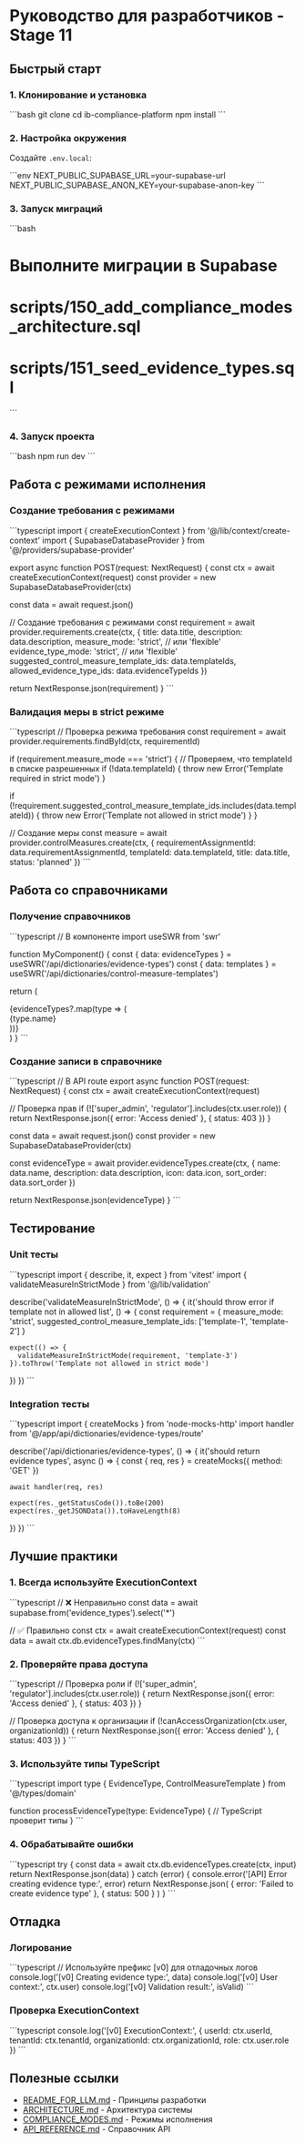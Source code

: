 # Руководство для разработчиков - Stage 11

## Быстрый старт

### 1. Клонирование и установка

\`\`\`bash
git clone <repository-url>
cd ib-compliance-platform
npm install
\`\`\`

### 2. Настройка окружения

Создайте `.env.local`:

\`\`\`env
NEXT_PUBLIC_SUPABASE_URL=your-supabase-url
NEXT_PUBLIC_SUPABASE_ANON_KEY=your-supabase-anon-key
\`\`\`

### 3. Запуск миграций

\`\`\`bash
# Выполните миграции в Supabase
# scripts/150_add_compliance_modes_architecture.sql
# scripts/151_seed_evidence_types.sql
\`\`\`

### 4. Запуск проекта

\`\`\`bash
npm run dev
\`\`\`

## Работа с режимами исполнения

### Создание требования с режимами

\`\`\`typescript
import { createExecutionContext } from '@/lib/context/create-context'
import { SupabaseDatabaseProvider } from '@/providers/supabase-provider'

export async function POST(request: NextRequest) {
  const ctx = await createExecutionContext(request)
  const provider = new SupabaseDatabaseProvider(ctx)
  
  const data = await request.json()
  
  // Создание требования с режимами
  const requirement = await provider.requirements.create(ctx, {
    title: data.title,
    description: data.description,
    measure_mode: 'strict',  // или 'flexible'
    evidence_type_mode: 'strict',  // или 'flexible'
    suggested_control_measure_template_ids: data.templateIds,
    allowed_evidence_type_ids: data.evidenceTypeIds
  })
  
  return NextResponse.json(requirement)
}
\`\`\`

### Валидация меры в strict режиме

\`\`\`typescript
// Проверка режима требования
const requirement = await provider.requirements.findById(ctx, requirementId)

if (requirement.measure_mode === 'strict') {
  // Проверяем, что templateId в списке разрешенных
  if (!data.templateId) {
    throw new Error('Template required in strict mode')
  }
  
  if (!requirement.suggested_control_measure_template_ids.includes(data.templateId)) {
    throw new Error('Template not allowed in strict mode')
  }
}

// Создание меры
const measure = await provider.controlMeasures.create(ctx, {
  requirementAssignmentId: data.requirementAssignmentId,
  templateId: data.templateId,
  title: data.title,
  status: 'planned'
})
\`\`\`

## Работа со справочниками

### Получение справочников

\`\`\`typescript
// В компоненте
import useSWR from 'swr'

function MyComponent() {
  const { data: evidenceTypes } = useSWR('/api/dictionaries/evidence-types')
  const { data: templates } = useSWR('/api/dictionaries/control-measure-templates')
  
  return (
    <div>
      {evidenceTypes?.map(type => (
        <div key={type.id}>{type.name}</div>
      ))}
    </div>
  )
}
\`\`\`

### Создание записи в справочнике

\`\`\`typescript
// В API route
export async function POST(request: NextRequest) {
  const ctx = await createExecutionContext(request)
  
  // Проверка прав
  if (!['super_admin', 'regulator'].includes(ctx.user.role)) {
    return NextResponse.json({ error: 'Access denied' }, { status: 403 })
  }
  
  const data = await request.json()
  const provider = new SupabaseDatabaseProvider(ctx)
  
  const evidenceType = await provider.evidenceTypes.create(ctx, {
    name: data.name,
    description: data.description,
    icon: data.icon,
    sort_order: data.sort_order
  })
  
  return NextResponse.json(evidenceType)
}
\`\`\`

## Тестирование

### Unit тесты

\`\`\`typescript
import { describe, it, expect } from 'vitest'
import { validateMeasureInStrictMode } from '@/lib/validation'

describe('validateMeasureInStrictMode', () => {
  it('should throw error if template not in allowed list', () => {
    const requirement = {
      measure_mode: 'strict',
      suggested_control_measure_template_ids: ['template-1', 'template-2']
    }
    
    expect(() => {
      validateMeasureInStrictMode(requirement, 'template-3')
    }).toThrow('Template not allowed in strict mode')
  })
})
\`\`\`

### Integration тесты

\`\`\`typescript
import { createMocks } from 'node-mocks-http'
import handler from '@/app/api/dictionaries/evidence-types/route'

describe('/api/dictionaries/evidence-types', () => {
  it('should return evidence types', async () => {
    const { req, res } = createMocks({
      method: 'GET'
    })
    
    await handler(req, res)
    
    expect(res._getStatusCode()).toBe(200)
    expect(res._getJSONData()).toHaveLength(8)
  })
})
\`\`\`

## Лучшие практики

### 1. Всегда используйте ExecutionContext

\`\`\`typescript
// ❌ Неправильно
const data = await supabase.from('evidence_types').select('*')

// ✅ Правильно
const ctx = await createExecutionContext(request)
const data = await ctx.db.evidenceTypes.findMany(ctx)
\`\`\`

### 2. Проверяйте права доступа

\`\`\`typescript
// Проверка роли
if (!['super_admin', 'regulator'].includes(ctx.user.role)) {
  return NextResponse.json({ error: 'Access denied' }, { status: 403 })
}

// Проверка доступа к организации
if (!canAccessOrganization(ctx.user, organizationId)) {
  return NextResponse.json({ error: 'Access denied' }, { status: 403 })
}
\`\`\`

### 3. Используйте типы TypeScript

\`\`\`typescript
import type { EvidenceType, ControlMeasureTemplate } from '@/types/domain'

function processEvidenceType(type: EvidenceType) {
  // TypeScript проверит типы
}
\`\`\`

### 4. Обрабатывайте ошибки

\`\`\`typescript
try {
  const data = await ctx.db.evidenceTypes.create(ctx, input)
  return NextResponse.json(data)
} catch (error) {
  console.error('[API] Error creating evidence type:', error)
  return NextResponse.json(
    { error: 'Failed to create evidence type' },
    { status: 500 }
  )
}
\`\`\`

## Отладка

### Логирование

\`\`\`typescript
// Используйте префикс [v0] для отладочных логов
console.log('[v0] Creating evidence type:', data)
console.log('[v0] User context:', ctx.user)
console.log('[v0] Validation result:', isValid)
\`\`\`

### Проверка ExecutionContext

\`\`\`typescript
console.log('[v0] ExecutionContext:', {
  userId: ctx.userId,
  tenantId: ctx.tenantId,
  organizationId: ctx.organizationId,
  role: ctx.user.role
})
\`\`\`

## Полезные ссылки

- [README_FOR_LLM.md](../README_FOR_LLM.md) - Принципы разработки
- [ARCHITECTURE.md](./ARCHITECTURE.md) - Архитектура системы
- [COMPLIANCE_MODES.md](./COMPLIANCE_MODES.md) - Режимы исполнения
- [API_REFERENCE.md](./API_REFERENCE.md) - Справочник API
